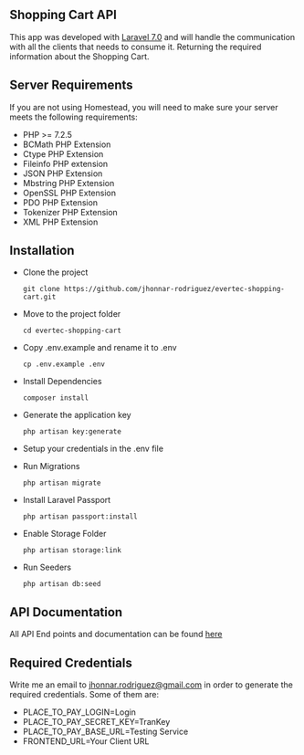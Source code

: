 ## Shopping Cart API

This app was developed with [Laravel  7.0](https://laravel.com/docs/7.x) and will handle the communication with all the 
clients that needs to consume it. Returning the required information about the Shopping Cart.

## Server Requirements

If you are not using Homestead, you will need to make sure your server meets the following requirements:

- PHP >= 7.2.5
- BCMath PHP Extension
- Ctype PHP Extension
- Fileinfo PHP extension
- JSON PHP Extension
- Mbstring PHP Extension
- OpenSSL PHP Extension
- PDO PHP Extension
- Tokenizer PHP Extension
- XML PHP Extension

## Installation
- Clone the project

    ```git clone https://github.com/jhonnar-rodriguez/evertec-shopping-cart.git```

- Move to the project folder

    ```cd evertec-shopping-cart```
 
- Copy .env.example and rename it to .env

    ```cp .env.example .env```
 
- Install Dependencies

    ```composer install```

- Generate the application key

    ```php artisan key:generate```

- Setup your credentials in the .env file

- Run Migrations

    ```php artisan migrate```

- Install Laravel Passport

    ```php artisan passport:install```

- Enable Storage Folder

    ```php artisan storage:link```

- Run Seeders

    ```php artisan db:seed```
    
## API Documentation
All API End points and documentation can be found [here](https://documenter.getpostman.com/view/3838871/T1DqgH71?version=latest)

## Required Credentials
Write me an email to jhonnar.rodriguez@gmail.com in order to generate the required credentials. Some of them are:
- PLACE_TO_PAY_LOGIN=Login
- PLACE_TO_PAY_SECRET_KEY=TranKey
- PLACE_TO_PAY_BASE_URL=Testing Service
- FRONTEND_URL=Your Client URL
